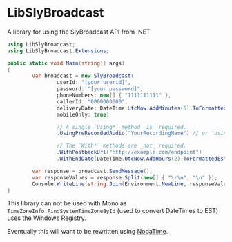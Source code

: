 # LibSlyBroadcast

A library for using the SlyBroadcast API from .NET

```csharp
using LibSlyBroadcast;
using LibSlyBroadcast.Extensions;

public static void Main(string[] args)
{
        var broadcast = new SlyBroadcast(
                userId: "[your userid]",
                password: "[your password]",
                phoneNumbers: new[] { "1111111111" },
                callerId: "0000000000",
                deliveryDate: DateTime.UtcNow.AddMinutes(5).ToFormattedEstString(),
                mobileOnly: true)

                // A single `Using*` method _is_ required.
                .UsingPreRecordedAudio("YourRecordingName") // or `UsingFileUrl`

                // The `With*` methods are _not_ required.
                .WithPostbackUrl("http://example.com/endpoint")
                .WithEndDate(DateTime.UtcNow.AddHours(2).ToFormattedEstString());

        var response = broadcast.SendMessage();
        var responseValues = response.Split(new[] { "\r\n", "\n" });
        Console.WriteLine(string.Join(Environment.NewLine, responseValues));
}
```

This library can not be used with Mono as `TimeZoneInfo.FindSystemTimeZoneById` (used to convert DateTimes to EST) uses the Windows Registry.

Eventually this will want to be rewritten using [NodaTime](http://nodatime.org/).
